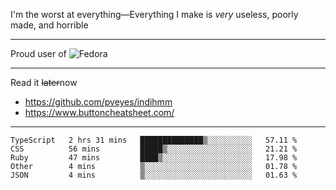 I'm the worst at everything—Everything I make is *very* useless, poorly made, and horrible

___
Proud user of ![Fedora](https://img.shields.io/badge/-Fedora-blue?style=flat-square&logo=fedora)

___
Read it <s>later</s>now
- https://github.com/pveyes/indihmm
- https://www.buttoncheatsheet.com/

___
<!--START_SECTION:waka-->
```text
TypeScript   2 hrs 31 mins   ██████████████▒░░░░░░░░░░   57.11 % 
CSS          56 mins         █████▒░░░░░░░░░░░░░░░░░░░   21.21 % 
Ruby         47 mins         ████▒░░░░░░░░░░░░░░░░░░░░   17.98 % 
Other        4 mins          ▒░░░░░░░░░░░░░░░░░░░░░░░░   01.78 % 
JSON         4 mins          ▒░░░░░░░░░░░░░░░░░░░░░░░░   01.63 % 
```
<!--END_SECTION:waka-->
